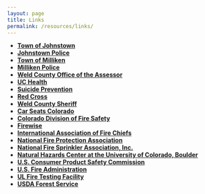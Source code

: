 ```yaml
---
layout: page
title: Links
permalink: /resources/links/
---
```


* **[Town of Johnstown](http://www.townofjohnstown.com)**
* **[Johnstown Police](http://www.johnstownpolice.org)**
* **[Town of Milliken](http://www.millikenco.gov/)**
* **[Milliken Police](http://www.millikenco.gov/town_services/police_department.php)**
* **[Weld County Office of the Assessor](http://www.co.weld.co.us/Departments/Assessor/)**
* **[UC Health](https://www.uchealth.org/)**
* **[Suicide Prevention](https://www.colorado.gov/cdphe/categories/services-and-information/health/prevention-and-wellness/suicide-prevention)**
* **[Red Cross](http://www.redcross.org/)**
* **[Weld County Sheriff](http://www.weldsheriff.com/)**
* **[Car Seats Colorado](https://www.codot.gov/safety/seatbelts-carseats/carseats)**
* **[Colorado Division of Fire Safety](http://dfs.state.co.us/)**
* **[Firewise](http://www.firewise.org/)**
* **[International Association of Fire Chiefs](http://www.ichiefs.org/)**
* **[National Fire Protection Association](http://www.nfpa.org/)**
* **[National Fire Sprinkler Association, Inc.](http://www.nfsa.org/)**
* **[Natural Hazards Center at the University of Colorado, Boulder](http://www.colorado.edu/hazards/)**
* **[U.S. Consumer Product Safety Commission](http://www.cpsc.gov/)**
* **[U.S. Fire Administration](http://www.usfa.fema.gov/)**
* **[UL Fire Testing Facility](http://ul.com/)**
* **[USDA Forest Service](http://www.fs.fed.us/)**
